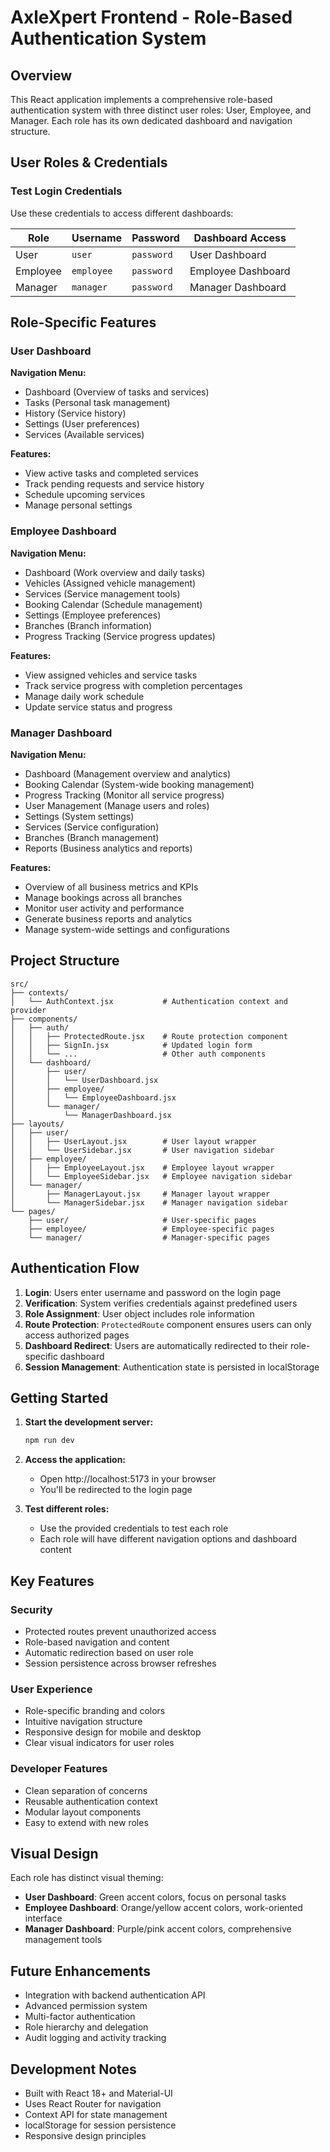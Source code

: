 # AxleXpert Frontend - Role-Based Authentication System

## Overview

This React application implements a comprehensive role-based authentication system with three distinct user roles: User, Employee, and Manager. Each role has its own dedicated dashboard and navigation structure.

## User Roles & Credentials

### Test Login Credentials

Use these credentials to access different dashboards:

| Role     | Username   | Password   | Dashboard Access   |
| -------- | ---------- | ---------- | ------------------ |
| User     | `user`     | `password` | User Dashboard     |
| Employee | `employee` | `password` | Employee Dashboard |
| Manager  | `manager`  | `password` | Manager Dashboard  |

## Role-Specific Features

### User Dashboard

**Navigation Menu:**

- Dashboard (Overview of tasks and services)
- Tasks (Personal task management)
- History (Service history)
- Settings (User preferences)
- Services (Available services)

**Features:**

- View active tasks and completed services
- Track pending requests and service history
- Schedule upcoming services
- Manage personal settings

### Employee Dashboard

**Navigation Menu:**

- Dashboard (Work overview and daily tasks)
- Vehicles (Assigned vehicle management)
- Services (Service management tools)
- Booking Calendar (Schedule management)
- Settings (Employee preferences)
- Branches (Branch information)
- Progress Tracking (Service progress updates)

**Features:**

- View assigned vehicles and service tasks
- Track service progress with completion percentages
- Manage daily work schedule
- Update service status and progress

### Manager Dashboard

**Navigation Menu:**

- Dashboard (Management overview and analytics)
- Booking Calendar (System-wide booking management)
- Progress Tracking (Monitor all service progress)
- User Management (Manage users and roles)
- Settings (System settings)
- Services (Service configuration)
- Branches (Branch management)
- Reports (Business analytics and reports)

**Features:**

- Overview of all business metrics and KPIs
- Manage bookings across all branches
- Monitor user activity and performance
- Generate business reports and analytics
- Manage system-wide settings and configurations

## Project Structure

```
src/
├── contexts/
│   └── AuthContext.jsx           # Authentication context and provider
├── components/
│   ├── auth/
│   │   ├── ProtectedRoute.jsx    # Route protection component
│   │   ├── SignIn.jsx            # Updated login form
│   │   └── ...                   # Other auth components
│   └── dashboard/
│       ├── user/
│       │   └── UserDashboard.jsx
│       ├── employee/
│       │   └── EmployeeDashboard.jsx
│       └── manager/
│           └── ManagerDashboard.jsx
├── layouts/
│   ├── user/
│   │   ├── UserLayout.jsx        # User layout wrapper
│   │   └── UserSidebar.jsx       # User navigation sidebar
│   ├── employee/
│   │   ├── EmployeeLayout.jsx    # Employee layout wrapper
│   │   └── EmployeeSidebar.jsx   # Employee navigation sidebar
│   └── manager/
│       ├── ManagerLayout.jsx     # Manager layout wrapper
│       └── ManagerSidebar.jsx    # Manager navigation sidebar
└── pages/
    ├── user/                     # User-specific pages
    ├── employee/                 # Employee-specific pages
    └── manager/                  # Manager-specific pages
```

## Authentication Flow

1. **Login**: Users enter username and password on the login page
2. **Verification**: System verifies credentials against predefined users
3. **Role Assignment**: User object includes role information
4. **Route Protection**: `ProtectedRoute` component ensures users can only access authorized pages
5. **Dashboard Redirect**: Users are automatically redirected to their role-specific dashboard
6. **Session Management**: Authentication state is persisted in localStorage

## Getting Started

1. **Start the development server:**

   ```bash
   npm run dev
   ```

2. **Access the application:**

   - Open http://localhost:5173 in your browser
   - You'll be redirected to the login page

3. **Test different roles:**
   - Use the provided credentials to test each role
   - Each role will have different navigation options and dashboard content

## Key Features

### Security

- Protected routes prevent unauthorized access
- Role-based navigation and content
- Automatic redirection based on user role
- Session persistence across browser refreshes

### User Experience

- Role-specific branding and colors
- Intuitive navigation structure
- Responsive design for mobile and desktop
- Clear visual indicators for user roles

### Developer Features

- Clean separation of concerns
- Reusable authentication context
- Modular layout components
- Easy to extend with new roles

## Visual Design

Each role has distinct visual theming:

- **User Dashboard**: Green accent colors, focus on personal tasks
- **Employee Dashboard**: Orange/yellow accent colors, work-oriented interface
- **Manager Dashboard**: Purple/pink accent colors, comprehensive management tools

## Future Enhancements

- Integration with backend authentication API
- Advanced permission system
- Multi-factor authentication
- Role hierarchy and delegation
- Audit logging and activity tracking

## Development Notes

- Built with React 18+ and Material-UI
- Uses React Router for navigation
- Context API for state management
- localStorage for session persistence
- Responsive design principles
